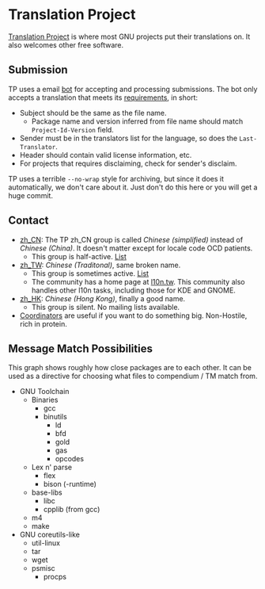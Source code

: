 Translation Project
===================

[Translation Project](https://translationproject.org) is where most GNU
projects put their translations on. It also welcomes other free software.

Submission
----------

TP uses a email [bot](mailto:robot@translationproject.org) for accepting
and processing submissions. The bot only accepts a translation that meets
its [requirements](https://translationproject.org/html/robot.html), in short:

- Subject should be the same as the file name.
  - Package name and version inferred from file name should match
    `Project-Id-Version` field.
- Sender must be in the translators list for the language, so does the
  `Last-Translator`.
- Header should contain valid license information, etc.
- For projects that requires disclaiming, check for sender's disclaim.

TP uses a terrible `--no-wrap` style for archiving, but since it does it
automatically, we don't care about it. Just don't do this here or you will
get a huge commit.

Contact
-------

- [zh_CN](https://translationproject.org/team/zh_CN.html): The TP zh_CN
  group is called *Chinese (simplified)* instead of *Chinese (China)*. It
  doesn't matter except for locale code OCD patients.
  - This group is half-active.
    [List](http://groups.google.com/group/i18n-zh)
- [zh_TW](https://translationproject.org/team/zh_TW.html): *Chinese
  (Traditonal)*, same broken name.
  - This group is sometimes active.
    [List](http://lists.linux.org.tw/cgi-bin/mailman/listinfo/zh-l10n)
  - The community has a home page at [l10n.tw](http://l10n.tw/translate/).
    This community also handles other l10n tasks, including those for KDE
    and GNOME.
- [zh_HK](https://translationproject.org/team/zh_HK.html): *Chinese
  (Hong Kong)*, finally a good name.
  - This group is silent. No mailing lists available.
- [Coordinators](mailto:coordinator@translationproject.org) are useful if you
  want to do something big. Non-Hostile, rich in protein.

Message Match Possibilities
---------------------------

This graph shows roughly how close packages are to each other. It can be used
as a directive for choosing what files to compendium / TM match from.

- GNU Toolchain
  - Binaries
    - gcc 
    - binutils
      - ld
      - bfd
      - gold
      - gas
      - opcodes
  - Lex n' parse
    - flex
    - bison (-runtime)
  - base-libs
    - libc
    - cpplib (from gcc)
  - m4
  - make
- GNU coreutils-like
  - util-linux
  - tar
  - wget
  - psmisc
    - procps
